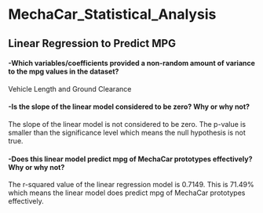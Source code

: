 # MechaCar_Statistical_Analysis

## Linear Regression to Predict MPG
#### -Which variables/coefficients provided a non-random amount of variance to the mpg values in the dataset?
Vehicle Length and Ground Clearance
#### -Is the slope of the linear model considered to be zero? Why or why not?
The slope of the linear model is not considered to be zero. The p-value is smaller than the significance level which means the null hypothesis is not true.
#### -Does this linear model predict mpg of MechaCar prototypes effectively? Why or why not?
The r-squared value of the linear regression model is 0.7149. This is 71.49% which means the linear model does predict mpg of MechaCar prototypes effectively.

